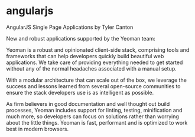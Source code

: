angularjs
=========

AngularJS Single Page Applications
by Tyler Canton

New and robust applications supported by the Yeoman team:

Yeoman is a robust and opinionated client-side stack, comprising tools and frameworks that can help developers quickly build beautiful web applications. We take care of providing everything needed to get started without any of the normal headaches associated with a manual setup.


With a modular architecture that can scale out of the box, we leverage the success and lessons learned from several open-source communities to ensure the stack developers use is as intelligent as possible.


As firm believers in good documentation and well thought out build processes, Yeoman includes support for linting, testing, minification and much more, so developers can focus on solutions rather than worrying about the little things.
Yeoman is fast, performant and is optimized to work best in modern browsers.
